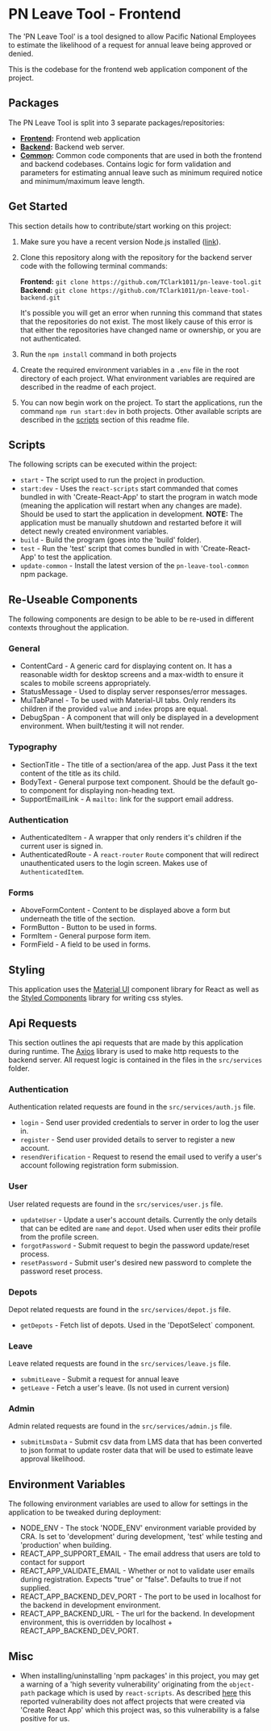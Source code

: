 # PN Leave Tool - Frontend

The 'PN Leave Tool' is a tool designed to allow Pacific National Employees to estimate the likelihood of a request for annual leave being approved or denied.

This is the codebase for the frontend web application component of the project.

## Packages

The PN Leave Tool is split into 3 separate packages/repositories:

- **[Frontend](https://github.com/TClark1011/pn-leave-tool):** Frontend web application
- **[Backend](https://github.com/TClark1011/pn-leave-tool-backend):** Backend web server.
- **[Common](https://github.com/TClark1011/pn-leave-tool-common):** Common code components that are used in both the frontend and backend codebases. Contains logic for form validation and parameters for estimating annual leave such as minimum required notice and minimum/maximum leave length.
<!-- REPO URLS: Make sure to update this section if the name/ownership of the repos are ever changed. -->

## Get Started

This section details how to contribute/start working on this project:

1. Make sure you have a recent version Node.js installed ([link](https://nodejs.org/en/)).
1. Clone this repository along with the repository for the backend server code with the following terminal commands:

   **Frontend:** `git clone https://github.com/TClark1011/pn-leave-tool.git`<br>
   **Backend:** `git clone https://github.com/TClark1011/pn-leave-tool-backend.git`<br>
   <!-- REPO URLS: Make sure to update this section if the name/ownership of the repos are ever changed. -->

   It's possible you will get an error when running this command that states that the repositories do not exist. The most likely cause of this error is that either the repositories have changed name or ownership, or you are not authenticated.

1. Run the `npm install` command in both projects
1. Create the required environment variables in a `.env` file in the root directory of each project. What environment variables are required are described in the readme of each project.
1. You can now begin work on the project. To start the applications, run the command `npm run start:dev` in both projects. Other available scripts are described in the [scripts](#scripts) section of this readme file.

## Scripts

The following scripts can be executed within the project:

- `start` - The script used to run the project in production.
- `start:dev` - Uses the `react-scripts` start commanded that comes bundled in with 'Create-React-App' to start the program in watch mode (meaning the application will restart when any changes are made). Should be used to start the application in development. **NOTE:** The application must be manually shutdown and restarted before it will detect newly created environment variables.
- `build` - Build the program (goes into the 'build' folder).
- `test` - Run the 'test' script that comes bundled in with 'Create-React-App' to test the application.
- `update-common` - Install the latest version of the `pn-leave-tool-common` npm package.

## Re-Useable Components

The following components are design to be able to be re-used in different contexts throughout the application.

### General

- ContentCard - A generic card for displaying content on. It has a reasonable width for desktop screens and a max-width to ensure it scales to mobile screens appropriately.
- StatusMessage - Used to display server responses/error messages.
- MuiTabPanel - To be used with Material-UI tabs. Only renders its children if the provided `value` and `index` props are equal.
- DebugSpan - A component that will only be displayed in a development environment. When built/testing it will not render.

### Typography

- SectionTitle - The title of a section/area of the app. Just Pass it the text content of the title as its child.
- BodyText - General purpose text component. Should be the default go-to component for displaying non-heading text.
- SupportEmailLink - A `mailto:` link for the support email address.

### Authentication

- AuthenticatedItem - A wrapper that only renders it's children if the current user is signed in.
- AuthenticatedRoute - A `react-router` `Route` component that will redirect unauthenticated users to the login screen. Makes use of `AuthenticatedItem`.

### Forms

- AboveFormContent - Content to be displayed above a form but underneath the title of the section.
- FormButton - Button to be used in forms.
- FormItem - General purpose form item.
- FormField - A field to be used in forms.

## Styling

This application uses the [Material UI](https://material-ui.com/) component library for React as well as the [Styled Components](https://styled-components.com/) library for writing css styles.

## Api Requests

This section outlines the api requests that are made by this application during runtime. The [Axios](https://www.npmjs.com/package/axios) library is used to make http requests to the backend server. All request logic is contained in the files in the `src/services` folder.

### Authentication

Authentication related requests are found in the `src/services/auth.js` file.

- `login` - Send user provided credentials to server in order to log the user in.
- `register` - Send user provided details to server to register a new account.
- `resendVerification` - Request to resend the email used to verify a user's account following registration form submission.

### User

User related requests are found in the `src/services/user.js` file.

- `updateUser` - Update a user's account details. Currently the only details that can be edited are `name` and `depot`. Used when user edits their profile from the profile screen.
- `forgotPassword` - Submit request to begin the password update/reset process.
- `resetPassword` - Submit user's desired new password to complete the password reset process.

### Depots

Depot related requests are found in the `src/services/depot.js` file.

- `getDepots` - Fetch list of depots. Used in the 'DepotSelect` component.

### Leave

Leave related requests are found in the `src/services/leave.js` file.

- `submitLeave` - Submit a request for annual leave
- `getLeave` - Fetch a user's leave. (Is not used in current version)

### Admin

Admin related requests are found in the `src/services/admin.js` file.

- `submitLmsData` - Submit csv data from LMS data that has been converted to json format to update roster data that will be used to estimate leave approval likelihood.

## Environment Variables

The following environment variables are used to allow for settings in the application to be tweaked during deployment:

- NODE_ENV - The stock 'NODE_ENV' environment variable provided by CRA. Is set to 'development' during development, 'test' while testing and 'production' when building.
- REACT_APP_SUPPORT_EMAIL - The email address that users are told to contact for support
- REACT_APP_VALIDATE_EMAIL - Whether or not to validate user emails during registration. Expects "true" or "false". Defaults to true if not supplied.
- REACT_APP_BACKEND_DEV_PORT - The port to be used in localhost for the backend in development environment.
- REACT_APP_BACKEND_URL - The url for the backend. In development environment, this is overridden by localhost + REACT_APP_BACKEND_DEV_PORT.

## Misc

- When installing/uninstalling 'npm packages' in this project, you may get a warning of a 'high severity vulnerability' originating from the `object-path` package which is used by `react-scripts`. As described [here](https://github.com/facebook/create-react-app/issues/9842#issuecomment-712776748) this reported vulnerability does not affect projects that were created via 'Create React App' which this project was, so this vulnerability is a false positive for us.
